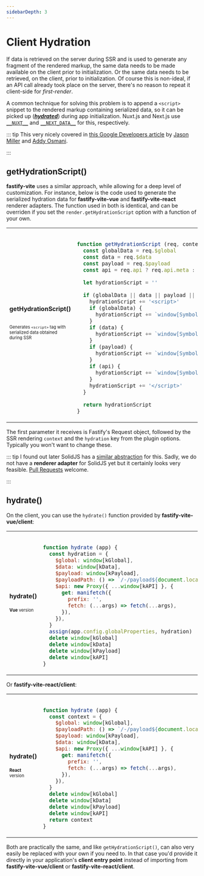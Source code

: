 ```yaml
---
sidebarDepth: 3
---
```


# Client Hydration

If data is retrieved on the server during SSR and is used to generate any fragment of the rendered markup, the same data needs to be made available on the client prior to initialization. Or the same data needs to be retrieved, on the client, prior to initialization. Of course this is non-ideal, if an API call already took place on the server, there's no reason to repeat it client-side for _first-render_.

A common technique for solving this problem is to append a `<script>` snippet to the rendered markup containing serialized data, so it can be picked up (<b>[_hydrated_](https://en.wikipedia.org/wiki/Hydration_(web_development)
)</b>) during app initialization. Nuxt.js and Next.js use [`__NUXT__`][window-nuxt] and [`__NEXT_DATA__`][next-data] for this, respectively.

[window-nuxt]: https://github.com/nuxt/nuxt.js/blob/82e4c2dc5fa62be60876da7bb0ec271a921954bc/packages/vue-renderer/src/renderers/ssr.js
[next-data]: https://github.com/vercel/next.js/discussions/15117

::: tip
This very nicely covered in [this Google Developers article][gd-article] by [Jason Miller][jason-miller] and 
[Addy Osmani][addy-osmani].

[gd-article]: https://developers.google.com/web/updates/2019/02/rendering-on-the-web#rehydration
[jason-miller]: https://twitter.com/_developit
[addy-osmani]: https://twitter.com/addyosmani
:::

## getHydrationScript()

<b>fastify-vite</b> uses a similar approach, while allowing for a deep level of customization. For instance, below is the code used to generate the serialized hydration data for <b>fastify-vite-vue</b> and <b>fastify-vite-react</b> renderer adapters. The function used in both is identical, and can be overriden if you set the `render.getHydrationScript` option with a function of your own.

<table class="infotable">
<tr style="width: 100%">
<td style="width: 20%">
<strong>getHydrationScript()</strong>
<br><br>
<span style="font-size: 0.7rem">

Generates `<script>` tag 
with serialized data
obtained during SSR

</span>
</td>
<td class="code-h" style="width: 80%">

```js

function getHydrationScript (req, context, hydration) {
  const globalData = req.$global
  const data = req.$data
  const payload = req.$payload
  const api = req.api ? req.api.meta : null

  let hydrationScript = ''

  if (globalData || data || payload || api) {
    hydrationScript += '<script>'
    if (globalData) {
      hydrationScript += `window[Symbol.for('kGlobal')] = ${devalue(globalData)}\n`
    }
    if (data) {
      hydrationScript += `window[Symbol.for('kData')] = ${devalue(data)}\n`
    }
    if (payload) {
      hydrationScript += `window[Symbol.for('kPayload')] = ${devalue(payload)}\n`
    }
    if (api) {
      hydrationScript += `window[Symbol.for('kAPI')] = ${devalue(api)}\n`
    }
    hydrationScript += '</script>'
  }

  return hydrationScript
}
```

</td>
</tr>
</table>

The first parameter it receives is Fastify's Request object, followed by the SSR rendering `context` and the `hydration` key from the plugin options. Typically you won't want to change these.

::: tip
I found out later SolidJS has a [similar abstraction][solid-js-hydration] for this. Sadly, we do not have a <b>renderer adapter</b> for SolidJS yet but it certainly looks very feasible. [Pull Requests](https://github.com/terixjs/fastify-vite/pulls) welcome.

[solid-js-hydration]: https://www.solidjs.com/guide#hydration-script
:::

## hydrate()

On the client, you can use the `hydrate()` function provided by <b>fastify-vite-vue/client</b>:

<table class="infotable">
<tr style="width: 100%">
<td style="width: 20%">
<strong>hydrate()</strong>
<br><br>
<span style="font-size: 0.7rem">
<b>Vue</b> version
</span>
</td>
<td class="code-h" style="width: 80%">

```js

function hydrate (app) {
  const hydration = {
    $global: window[kGlobal],
    $data: window[kData],
    $payload: window[kPayload],
    $payloadPath: () => `/-/payload${document.location.pathname}`,
    $api: new Proxy({ ...window[kAPI] }, {
      get: manifetch({
        prefix: '',
        fetch: (...args) => fetch(...args),
      }),
    }),
  }
  assign(app.config.globalProperties, hydration)
  delete window[kGlobal]
  delete window[kData]
  delete window[kPayload]
  delete window[kAPI]
}
```

</td>
</tr>
</table>

Or <b>fastify-vite-react/client</b>:

<table class="infotable">
<tr style="width: 100%">
<td style="width: 20%">
<strong>hydrate()</strong>
<br><br>
<span style="font-size: 0.7rem">
<b>React</b> version
</span>
</td>
<td class="code-h" style="width: 80%">

```js

function hydrate (app) {
  const context = {
    $global: window[kGlobal],
    $payloadPath: () => `/-/payload${document.location.pathname}`,
    $payload: window[kPayload],
    $data: window[kData],
    $api: new Proxy({ ...window[kAPI] }, {
      get: manifetch({
        prefix: '',
        fetch: (...args) => fetch(...args),
      }),
    }),
  }
  delete window[kGlobal]
  delete window[kData]
  delete window[kPayload]
  delete window[kAPI]
  return context
}
```

</td>
</tr>
</table>

Both are practically the same, and like `getHydrationScript()`, can also very easily be replaced with your own if you need to. In that case you'd provide it directly in your application's <b>client entry point</b> instead of importing from <b>fastify-vite-vue/client</b> or <b>fastify-vite-react/client</b>.